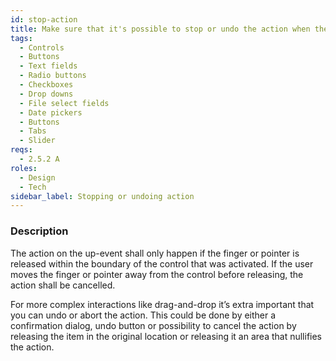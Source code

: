 ```yaml
---
id: stop-action
title: Make sure that it's possible to stop or undo the action when the action is triggered on the up-event
tags:
  - Controls
  - Buttons
  - Text fields
  - Radio buttons
  - Checkboxes
  - Drop downs
  - File select fields
  - Date pickers
  - Buttons
  - Tabs
  - Slider
reqs:
  - 2.5.2 A
roles:
  - Design
  - Tech
sidebar_label: Stopping or undoing action
---
```


### Description

The action on the up-event shall only happen if the finger or pointer is released within the boundary of the control that was activated. If the user moves the finger or pointer away from the control before releasing, the action shall be cancelled.

For more complex interactions like drag-and-drop it’s extra important that you can undo or abort the action. This could be done by either a confirmation dialog, undo button or possibility to cancel the action by releasing the item in the original location or releasing it an area that nullifies the action.
